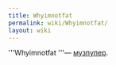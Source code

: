 ```yaml
---
title: Whyimnotfat
permalink: wiki/Whyimnotfat/
layout: wiki
---
```


'''Whyimnotfat '''— [музпупер](Музпуперы "wikilink").
